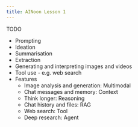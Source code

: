 ```yaml
---
title: AINoon Lesson 1
---
```


TODO

* Prompting
* Ideation
* Summarisation
* Extraction
* Generating and interpreting images and videos
* Tool use - e.g. web search
* Features
  * Image analysis and generation: Multimodal
  * Chat messages and memory: Context
  * Think longer: Reasoning
  * Chat history and files: RAG
  * Web search: Tool
  * Deep research: Agent

